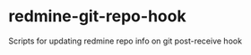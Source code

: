 redmine-git-repo-hook
=====================

Scripts for updating redmine repo info on git post-receive hook
